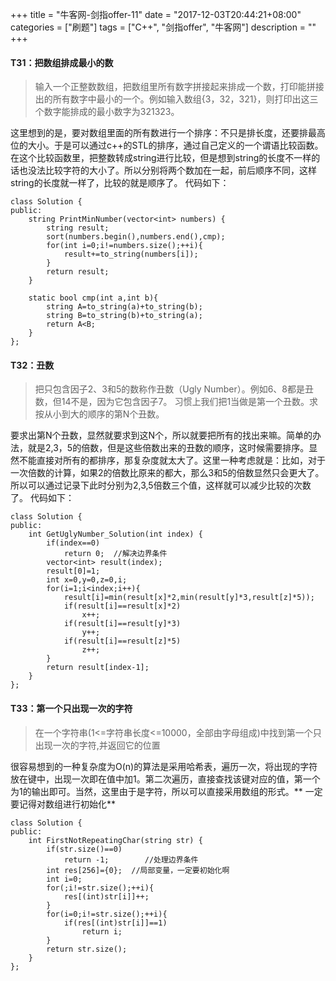 +++
title = "牛客网-剑指offer-11"
date = "2017-12-03T20:44:21+08:00"
categories = ["刷题"]
tags = ["C++", "剑指offer", "牛客网"]
description = ""
+++

#### T31：把数组排成最小的数
> 输入一个正整数数组，把数组里所有数字拼接起来排成一个数，打印能拼接出的所有数字中最小的一个。例如输入数组{3，32，321}，则打印出这三个数字能排成的最小数字为321323。

这里想到的是，要对数组里面的所有数进行一个排序：不只是排长度，还要排最高位的大小。于是可以通过c++的STL的排序，通过自己定义的一个谓语比较函数。在这个比较函数里，把整数转成string进行比较，但是想到string的长度不一样的话也没法比较字符的大小了。所以分别将两个数加在一起，前后顺序不同，这样string的长度就一样了，比较的就是顺序了。
代码如下：
```
class Solution {
public:
    string PrintMinNumber(vector<int> numbers) {
        string result;
        sort(numbers.begin(),numbers.end(),cmp);
        for(int i=0;i!=numbers.size();++i){
            result+=to_string(numbers[i]);
        }
        return result;
    }

    static bool cmp(int a,int b){
        string A=to_string(a)+to_string(b);
        string B=to_string(b)+to_string(a);
        return A<B;
    }
};
```
#### T32：丑数
> 把只包含因子2、3和5的数称作丑数（Ugly Number）。例如6、8都是丑数，但14不是，因为它包含因子7。 习惯上我们把1当做是第一个丑数。求按从小到大的顺序的第N个丑数。

要求出第N个丑数，显然就要求到这N个，所以就要把所有的找出来嘛。简单的办法，就是2,3，5的倍数，但是这些倍数出来的丑数的顺序，这时候需要排序。显然不能直接对所有的都排序，那复杂度就太大了。这里一种考虑就是：比如，对于一次倍数的计算，如果2的倍数比原来的都大，那么3和5的倍数显然只会更大了。所以可以通过记录下此时分别为2,3,5倍数三个值，这样就可以减少比较的次数了。
代码如下：
```
class Solution {
public:
    int GetUglyNumber_Solution(int index) {
        if(index==0)
            return 0;  //解决边界条件
        vector<int> result(index);
        result[0]=1;
        int x=0,y=0,z=0,i;
        for(i=1;i<index;i++){
            result[i]=min(result[x]*2,min(result[y]*3,result[z]*5));
            if(result[i]==result[x]*2)
                x++;
            if(result[i]==result[y]*3)
                y++;
            if(result[i]==result[z]*5)
                z++;
        }
        return result[index-1];
    }
};
```

#### T33：第一个只出现一次的字符
> 在一个字符串(1<=字符串长度<=10000，全部由字母组成)中找到第一个只出现一次的字符,并返回它的位置

很容易想到的一种复杂度为O(n)的算法是采用哈希表，遍历一次，将出现的字符放在键中，出现一次即在值中加1。第二次遍历，直接查找该键对应的值，第一个为1的输出即可。当然，这里由于是字符，所以可以直接采用数组的形式。** 一定要记得对数组进行初始化**
```
class Solution {
public:
    int FirstNotRepeatingChar(string str) {
        if(str.size()==0)
            return -1;        //处理边界条件
        int res[256]={0};  //局部变量，一定要初始化啊
        int i=0;
        for(;i!=str.size();++i){
            res[(int)str[i]]++;
        }
        for(i=0;i!=str.size();++i){
            if(res[(int)str[i]]==1)
                return i;
        }
        return str.size();
    }
};
```

